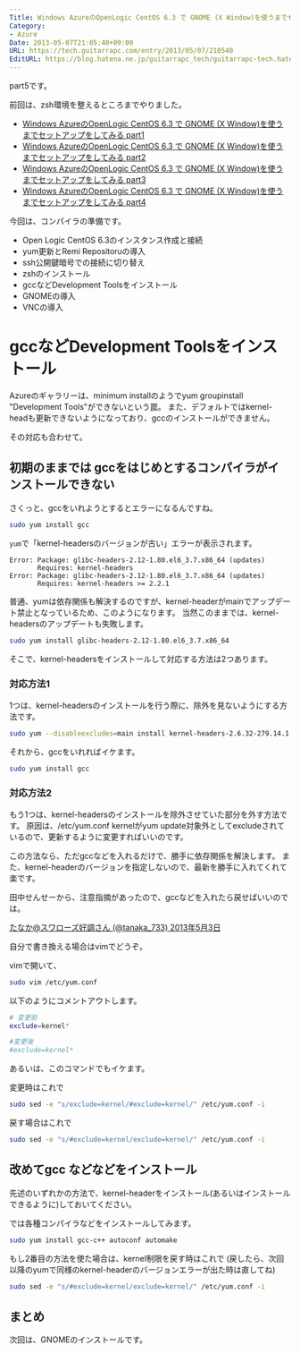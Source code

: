 ```yaml
---
Title: Windows AzureのOpenLogic CentOS 6.3 で GNOME (X Window)を使うまでセットアップをしてみる part5
Category:
- Azure
Date: 2013-05-07T21:05:40+09:00
URL: https://tech.guitarrapc.com/entry/2013/05/07/210540
EditURL: https://blog.hatena.ne.jp/guitarrapc_tech/guitarrapc-tech.hatenablog.com/atom/entry/6802418398340707020
---
```



part5です。

前回は、zsh環境を整えるところまでやりました。
* [Windows AzureのOpenLogic CentOS 6.3 で GNOME (X Window)を使うまでセットアップをしてみる part1](https://tech.guitarrapc.com/entry/2013/05/05/220520)
* [Windows AzureのOpenLogic CentOS 6.3 で GNOME (X Window)を使うまでセットアップをしてみる part2](https://tech.guitarrapc.com/entry/2013/05/05/230547)
* [Windows AzureのOpenLogic CentOS 6.3 で GNOME (X Window)を使うまでセットアップをしてみる part3](https://tech.guitarrapc.com/entry/2013/05/07/050534)
* [Windows AzureのOpenLogic CentOS 6.3 で GNOME (X Window)を使うまでセットアップをしてみる part4](https://tech.guitarrapc.com/entry/2013/05/07/210519)


今回は、コンパイラの準備です。

- Open Logic CentOS 6.3のインスタンス作成と接続
- yum更新とRemi Repositoruの導入
- ssh公開鍵暗号での接続に切り替え
- zshのインストール
- gccなどDevelopment Toolsをインストール
- GNOMEの導入
- VNCの導入

# gccなどDevelopment Toolsをインストール

Azureのギャラリーは、minimum installのようでyum groupinstall "Development Tools"ができないという罠。
また、デフォルトではkernel-headも更新できないようになっており、gccのインストールができません。

その対応も合わせて。

## 初期のままでは gccをはじめとするコンパイラがインストールできない

さくっと、gccをいれようとするとエラーになるんですね。

```bash
sudo yum install gcc
```


`yum`で「kernel-headersのバージョンが古い」エラーが表示されます。

```
Error: Package: glibc-headers-2.12-1.80.el6_3.7.x86_64 (updates)
       Requires: kernel-headers
Error: Package: glibc-headers-2.12-1.80.el6_3.7.x86_64 (updates)
       Requires: kernel-headers >= 2.2.1
```


普通、yumは依存関係も解決するのですが、kernel-headerがmainでアップデート禁止となっているため、このようになります。
当然このままでは、kernel-headersのアップデートも失敗します。

```bash
sudo yum install glibc-headers-2.12-1.80.el6_3.7.x86_64
```


そこで、kernel-headersをインストールして対応する方法は2つあります。

### 対応方法1
1つは、kernel-headersのインストールを行う際に、除外を見ないようにする方法です。

```bash
sudo yum --disableexcludes=main install kernel-headers-2.6.32-279.14.1.el6.openlogic.x86_64
```


それから、gccをいれればイケます。

```bash
sudo yum install gcc
```


### 対応方法2

もう1つは、kernel-headersのインストールを除外させていた部分を外す方法です。
原因は、/etc/yum.conf kernelがyum update対象外としてexcludeされているので、更新するように変更すればいいのです。

この方法なら、ただgccなどを入れるだけで、勝手に依存関係を解決します。
また、kernel-headerのバージョンを指定しないので、最新を勝手に入れてくれて楽です。

田中せんせーから、注意指摘があったので、gccなどを入れたら戻せばいいのでは。

[たなか@スワローズ好調さん (@tanaka_733) 2013年5月3日](https://twitter.com/tanaka_733/status/330397729111019520)

自分で書き換える場合はvimでどうぞ。

vimで開いて、

```bash
sudo vim /etc/yum.conf
```


以下のようにコメントアウトします。

```bash
# 変更前
exclude=kernel*

#変更後
#exclude=kernel*
```


あるいは、このコマンドでもイケます。

変更時はこれで

```bash
sudo sed -e "s/exclude=kernel/#exclude=kernel/" /etc/yum.conf -i
```

戻す場合はこれで

```bash
sudo sed -e "s/#exclude=kernel/exclude=kernel/" /etc/yum.conf -i
```


## 改めてgcc などなどをインストール

先述のいずれかの方法で、kernel-headerをインストール(あるいはインストールできるように)しておいてください。

では各種コンパイラなどをインストールしてみます。

```bash
sudo yum install gcc-c++ autoconf automake
```


もし2番目の方法を使た場合は、kernel制限を戻す時はこれで (戻したら、次回以降のyumで同様のkernel-headerのバージョンエラーが出た時は直してね)

```bash
sudo sed -e "s/#exclude=kernel/exclude=kernel/" /etc/yum.conf -i
```

## まとめ

次回は、GNOMEのインストールです。
